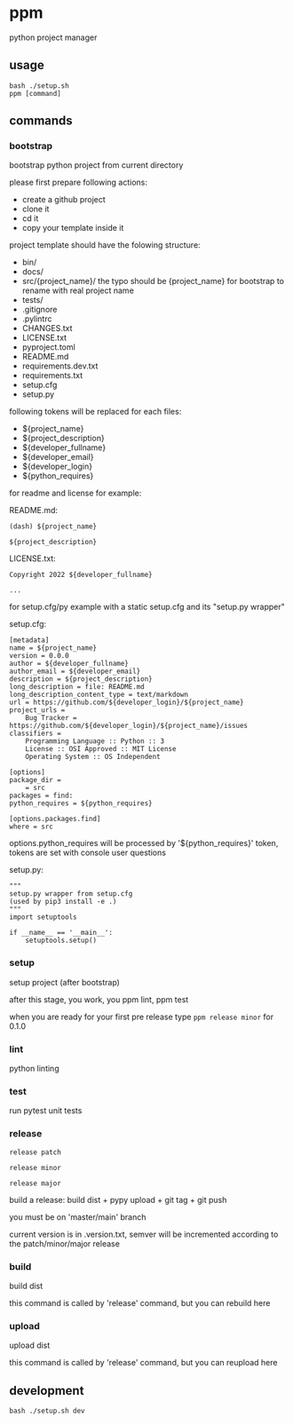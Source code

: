 # ppm

python project manager

## usage

```
bash ./setup.sh
ppm [command]
```

## commands

### bootstrap

bootstrap python project from current directory

please first prepare following actions:

- create a github project
- clone it
- cd it
- copy your template inside it

project template should have the folowing structure:

- bin/
- docs/
- src/{project_name}/ the typo should be {project_name} for bootstrap to rename with real project name
- tests/
- .gitignore
- .pylintrc
- CHANGES.txt
- LICENSE.txt
- pyproject.toml
- README.md
- requirements.dev.txt
- requirements.txt
- setup.cfg
- setup.py

following tokens will be replaced for each files:

- ${project_name}
- ${project_description}
- ${developer_fullname}
- ${developer_email}
- ${developer_login}
- ${python_requires}

for readme and license for example:

README.md:

```
(dash) ${project_name}

${project_description}
```

LICENSE.txt:

```
Copyright 2022 ${developer_fullname}

...
```

for setup.cfg/py example with a static setup.cfg and its "setup.py wrapper"

setup.cfg:

```
[metadata]
name = ${project_name}
version = 0.0.0
author = ${developer_fullname}
author_email = ${developer_email}
description = ${project_description}
long_description = file: README.md
long_description_content_type = text/markdown
url = https://github.com/${developer_login}/${project_name}
project_urls =
    Bug Tracker = https://github.com/${developer_login}/${project_name}/issues
classifiers =
    Programming Language :: Python :: 3
    License :: OSI Approved :: MIT License
    Operating System :: OS Independent

[options]
package_dir =
    = src
packages = find:
python_requires = ${python_requires}

[options.packages.find]
where = src
```

options.python_requires will be processed by '${python_requires}' token, tokens are set with console user questions

setup.py:

```
"""
setup.py wrapper from setup.cfg
(used by pip3 install -e .)
"""
import setuptools

if __name__ == '__main__':
    setuptools.setup()
```

### setup

setup project (after bootstrap)

after this stage, you work, you ppm lint, ppm test

when you are ready for your first pre release type `ppm release minor` for 0.1.0

### lint

python linting


### test

run pytest unit tests

### release

```
release patch
```

```
release minor
```

```
release major
```

build a release: build dist + pypy upload + git tag + git push

you must be on 'master/main' branch

current version is in .version.txt, semver will be incremented according to the patch/minor/major release

### build

build dist

this command is called by 'release' command, but you can rebuild here

### upload

upload dist

this command is called by 'release' command, but you can reupload here

## development

```
bash ./setup.sh dev
```
